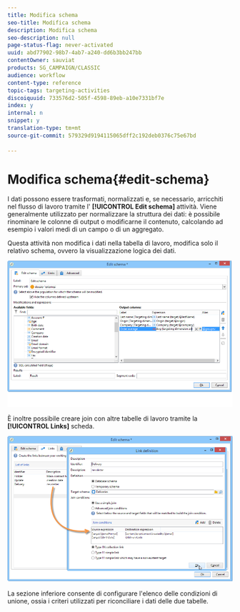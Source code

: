 ```yaml
---
title: Modifica schema
seo-title: Modifica schema
description: Modifica schema
seo-description: null
page-status-flag: never-activated
uuid: abd77902-98b7-4ab7-a240-dd6b3bb247bb
contentOwner: sauviat
products: SG_CAMPAIGN/CLASSIC
audience: workflow
content-type: reference
topic-tags: targeting-activities
discoiquuid: 733576d2-505f-4598-89eb-a10e7331bf7e
index: y
internal: n
snippet: y
translation-type: tm+mt
source-git-commit: 579329d9194115065dff2c192deb0376c75e67bd

---
```



# Modifica schema{#edit-schema}

I dati possono essere trasformati, normalizzati e, se necessario, arricchiti nel flusso di lavoro tramite l&#39; **[!UICONTROL Edit schema]** attività. Viene generalmente utilizzato per normalizzare la struttura dei dati: è possibile rinominare le colonne di output o modificarne il contenuto, calcolando ad esempio i valori medi di un campo o di un aggregato.

Questa attività non modifica i dati nella tabella di lavoro, modifica solo il relativo schema, ovvero la visualizzazione logica dei dati.

![](assets/wf_manipulation_box.png)

È inoltre possibile creare join con altre tabelle di lavoro tramite la **[!UICONTROL Links]** scheda.

![](assets/wf_manipulation_box_link_tab.png)

La sezione inferiore consente di configurare l&#39;elenco delle condizioni di unione, ossia i criteri utilizzati per riconciliare i dati delle due tabelle.

